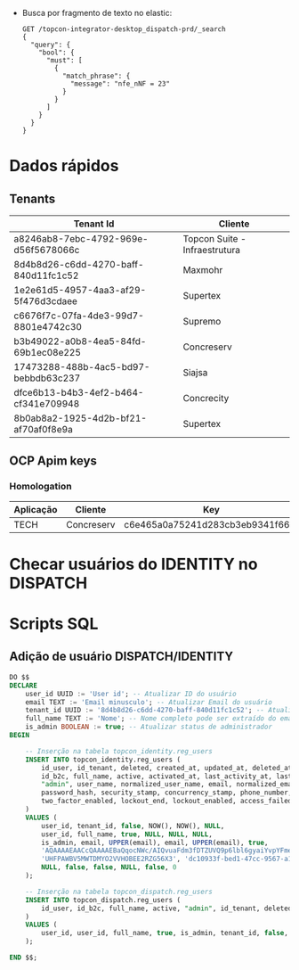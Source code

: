 - Busca por fragmento de texto no elastic:
	```
	GET /topcon-integrator-desktop_dispatch-prd/_search
	{
	  "query": {
	    "bool": {
	      "must": [
	        {
	          "match_phrase": {
	            "message": "nfe_nNF = 23"
	          }
	        }
	      ]
	    }
	  }
	}
	```

# Dados rápidos
## Tenants

| Tenant Id                            | Cliente                       |
| ------------------------------------ | ----------------------------- |
| a8246ab8-7ebc-4792-969e-d56f5678066c | Topcon Suite - Infraestrutura |
| 8d4b8d26-c6dd-4270-baff-840d11fc1c52 | Maxmohr                       |
| 1e2e61d5-4957-4aa3-af29-5f476d3cdaee | Supertex                      |
| c6676f7c-07fa-4de3-99d7-8801e4742c30 | Supremo                       |
| b3b49022-a0b8-4ea5-84fd-69b1ec08e225 | Concreserv                    |
| 17473288-488b-4ac5-bd97-bebbdb63c237 | Siajsa                        |
| dfce6b13-b4b3-4ef2-b464-cf341e709948 | Concrecity                    |
| 8b0ab8a2-1925-4d2b-bf21-af70af0f8e9a | Supertex                      |
## OCP Apim keys
### Homologation

| Aplicação | Cliente    | Key                              |
| --------- | ---------- | -------------------------------- |
| TECH      | Concreserv | c6e465a0a75241d283cb3eb9341f669f |

# Checar usuários do IDENTITY no DISPATCH

# Scripts SQL
## Adição de usuário DISPATCH/IDENTITY

```sql
DO $$
DECLARE
    user_id UUID := 'User id'; -- Atualizar ID do usuário
    email TEXT := 'Email minusculo'; -- Atualizar Email do usuário
    tenant_id UUID := '8d4b8d26-c6dd-4270-baff-840d11fc1c52'; -- Atualizar ID do Tenant
    full_name TEXT := 'Nome'; -- Nome completo pode ser extraído do email se necessário
    is_admin BOOLEAN := true; -- Atualizar status de administrador
BEGIN

    -- Inserção na tabela topcon_identity.reg_users
    INSERT INTO topcon_identity.reg_users (
        id_user, id_tenant, deleted, created_at, updated_at, deleted_at,
        id_b2c, full_name, active, activated_at, last_activity_at, last_data_share_accept, 
        "admin", user_name, normalized_user_name, email, normalized_email, email_confirmed, 
        password_hash, security_stamp, concurrency_stamp, phone_number, phone_number_confirmed, 
        two_factor_enabled, lockout_end, lockout_enabled, access_failed_count
    )
    VALUES (
        user_id, tenant_id, false, NOW(), NOW(), NULL,
        user_id, full_name, true, NULL, NULL, NULL, 
        is_admin, email, UPPER(email), email, UPPER(email), true, 
        'AQAAAAEAACcQAAAAEBaQqocNWc/AIQvuaFdm3fDTZUVQ9p6lbl6gyaiYvpYFmeZ2johbZlz2i3ck8AC3EA==', 
        'UHFPAWBV5MWTDMYO2VVHOBEE2RZG56X3', 'dc10933f-bed1-47cc-9567-a14929a855a1', 
        NULL, false, false, NULL, false, 0
    );

    -- Inserção na tabela topcon_dispatch.reg_users
    INSERT INTO topcon_dispatch.reg_users (
        id_user, id_b2c, full_name, active, "admin", id_tenant, deleted, created_at, updated_at, deleted_at
    )
    VALUES (
        user_id, user_id, full_name, true, is_admin, tenant_id, false, NOW(), NULL, NULL
    );

END $$;
```


